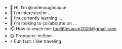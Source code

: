 - 👋 Hi, I’m @notenoughsauce
- 👀 I’m interested in ...
- 🌱 I’m currently learning ...
- 💞️ I’m looking to collaborate on ...
- 📫 How to reach me: toolittlesauce2000@gmail.com
- 😄 Pronouns: he/him
- ⚡ Fun fact: I like traveling

<!---
notenoughsauce/notenoughsauce is a ✨ special ✨ repository because its `README.md` (this file) appears on your GitHub profile.
You can click the Preview link to take a look at your changes.
--->
